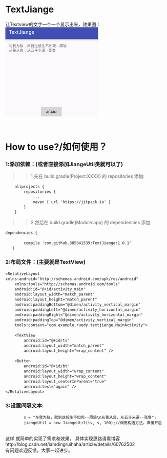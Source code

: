 # TextJiange</br>
让Textview的文字一个一个显示出来，效果图：</br>
![效果图](https://github.com/385841539/TextJiange/blob/master/app/src/main/res/drawable/jiange.gif)

</br>

# How to use?/如何使用？</br>
### 1:添加依赖：(或者直接添加JiangeUtil类就可以了)

>> 1.先在 build.gradle(Project:XXXX) 的 repositories 添加:</br>
```
	allprojects {
		repositories {
			...
			maven { url 'https://jitpack.io' }
		}
	}
```

>> 2.然后在 build.gradle(Module:app) 的 dependencies 添加:</br>
 
 ```
 dependencies {
	        
		 compile 'com.github.385841539:TextJiange:1.0.1'
	}
```


### 2:布局文件：(主要就是TextView)

```
<RelativeLayout xmlns:android="http://schemas.android.com/apk/res/android"
    xmlns:tools="http://schemas.android.com/tools"
    android:id="@+id/activity_main"
    android:layout_width="match_parent"
    android:layout_height="match_parent"
    android:paddingBottom="@dimen/activity_vertical_margin"
    android:paddingLeft="@dimen/activity_horizontal_margin"
    android:paddingRight="@dimen/activity_horizontal_margin"
    android:paddingTop="@dimen/activity_vertical_margin"
    tools:context="com.example.ruedy.textjiange.MainActivity">

    <TextView
        android:id="@+id/tv"
        android:layout_width="match_parent"
        android:layout_height="wrap_content" />

    <Button
        android:id="@+id/bt"
        android:layout_width="wrap_content"
        android:layout_height="wrap_content"
        android:layout_centerInParent="true"
        android:text="again" />
</RelativeLayout>

```


### 3:设置间隔文本:

```
        s = "与我为敌，就到这般生不如死--周瑜\n从善从良，从五斗米道--张鲁";
        jiangeUtil = new JiangeUtil(tv, s, 100);//调用构造方法，直接开启
```

</br>这样 就简单的实现了需求和效果，
具体实现思路请看博客http://blog.csdn.net/iamdingruihaha/article/details/60762502
</br>
有问题欢迎反馈，大家一起进步。
